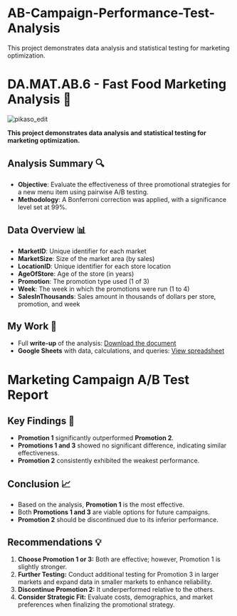 # AB-Campaign-Performance-Test-Analysis
This project demonstrates data analysis and statistical testing for marketing optimization.
# DA.MAT.AB.6 - Fast Food Marketing Analysis 🍔
![pikaso_edit](https://github.com/user-attachments/assets/0e6ebbb9-522a-43a0-b046-d304f2fbbeb0)

**This project demonstrates data analysis and statistical testing for marketing optimization.** 

## Analysis Summary 🔍

- **Objective**: Evaluate the effectiveness of three promotional strategies for a new menu item using pairwise A/B testing.
- **Methodology**: A Bonferroni correction was applied, with a significance level set at 99%.

## Data Overview 📊

- **MarketID**: Unique identifier for each market
- **MarketSize**: Size of the market area (by sales)
- **LocationID**: Unique identifier for each store location
- **AgeOfStore**: Age of the store (in years)
- **Promotion**: The promotion type used (1 of 3)
- **Week**: The week in which the promotions were run (1 to 4)
- **SalesInThousands**: Sales amount in thousands of dollars per store, promotion, and week

## My Work 📂

- Full **write-up** of the analysis: [Download the document](https://github.com/TuringCollegeSubmissions/nschoe-MAT2.4.6/blob/main/M3%20S4_Project%20Neeltje__A-B%20Testing_2.docx)
- **Google Sheets** with data, calculations, and queries: [View spreadsheet](https://docs.google.com/spreadsheets/d/1UVpIVAxTECLCi8rnIktRcB22m3dmrxnlCoz1iPvl_0I/edit?usp=sharing)

# Marketing Campaign A/B Test Report

## Key Findings 🔑
- **Promotion 1** significantly outperformed **Promotion 2**.
- **Promotions 1 and 3** showed no significant difference, indicating similar effectiveness.
- **Promotion 2** consistently exhibited the weakest performance.

## Conclusion 📈
- Based on the analysis, **Promotion 1** is the most effective.
- Both **Promotions 1 and 3** are viable options for future campaigns.
- **Promotion 2** should be discontinued due to its inferior performance.

## Recommendations 💡
1. **Choose Promotion 1 or 3:** Both are effective; however, Promotion 1 is slightly stronger.
2. **Further Testing:** Conduct additional testing for Promotion 3 in larger markets and expand data in smaller markets to enhance reliability.
3. **Discontinue Promotion 2:** It underperformed relative to the others.
4. **Consider Strategic Fit:** Evaluate costs, demographics, and market preferences when finalizing the promotional strategy.
